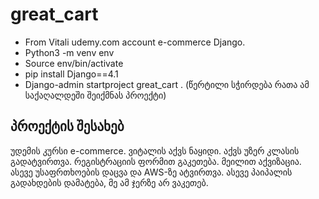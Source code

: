 # great_cart
* From Vitali udemy.com account e-commerce Django.
* Python3 -m venv env
* Source env/bin/activate 
* pip install Django==4.1
* Django-admin startproject great_cart . (წერტილი სჭირდება რათა ამ საქაღალდეში შეიქმნას პროექტი)

## პროექტის შესახებ
უდემის კურსი e-commerce. ვიტალის აქვს ნაყიდი. 
აქვს უზერ კლასის გადატვირთვა. რეგისტრაციის ფორმით გაკეთება. მეილით აქვიზაცია. ასევე უსაფრთხოების დაცვა და AWS-ზე ატვირთვა.
ასევე პაიპალის გადახდების დამატება, მე ამ ჯერზე არ ვაკეთებ.
